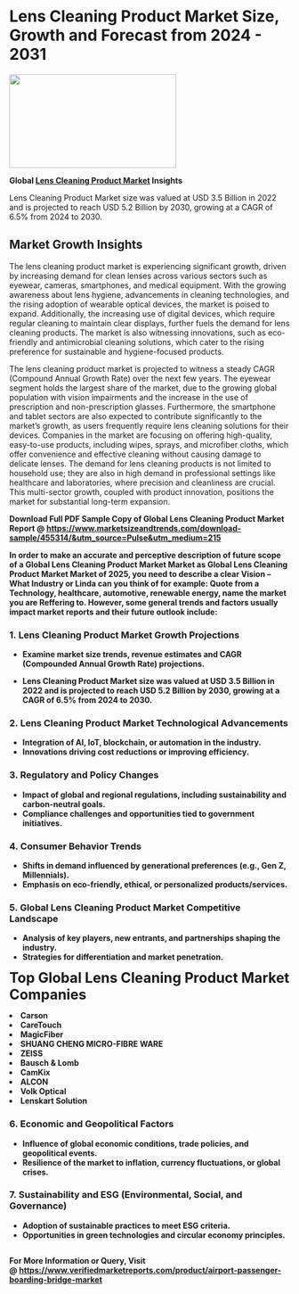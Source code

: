 <H1>Lens Cleaning Product Market Size, Growth and Forecast from 2024 - 2031</H1><img class="aligncenter size-medium wp-image-584254" src="https://thirdeyenews.in/wp-content/uploads/2024/09/Global-Market-Research-300x168.jpeg" alt="" width="300" height="168" /><p><strong>Global&nbsp;<a href="https://www.marketsizeandtrends.com/download-sample/455314/&amp;utm_source=Pulse&amp;utm_medium=215">Lens Cleaning Product Market</a> Insights</strong></p><p>Lens Cleaning Product Market size was valued at USD 3.5 Billion in 2022 and is projected to reach USD 5.2 Billion by 2030, growing at a CAGR of 6.5% from 2024 to 2030.</p><p><h2>Market Growth Insights</h2> <p>The lens cleaning product market is experiencing significant growth, driven by increasing demand for clean lenses across various sectors such as eyewear, cameras, smartphones, and medical equipment. With the growing awareness about lens hygiene, advancements in cleaning technologies, and the rising adoption of wearable optical devices, the market is poised to expand. Additionally, the increasing use of digital devices, which require regular cleaning to maintain clear displays, further fuels the demand for lens cleaning products. The market is also witnessing innovations, such as eco-friendly and antimicrobial cleaning solutions, which cater to the rising preference for sustainable and hygiene-focused products.</p> <p><strong></strong></p> <p>The lens cleaning product market is projected to witness a steady CAGR (Compound Annual Growth Rate) over the next few years. The eyewear segment holds the largest share of the market, due to the growing global population with vision impairments and the increase in the use of prescription and non-prescription glasses. Furthermore, the smartphone and tablet sectors are also expected to contribute significantly to the market’s growth, as users frequently require lens cleaning solutions for their devices. Companies in the market are focusing on offering high-quality, easy-to-use products, including wipes, sprays, and microfiber cloths, which offer convenience and effective cleaning without causing damage to delicate lenses. The demand for lens cleaning products is not limited to household use; they are also in high demand in professional settings like healthcare and laboratories, where precision and cleanliness are crucial. This multi-sector growth, coupled with product innovation, positions the market for substantial long-term expansion.</p> <p><strong></p><p><span class=""><strong>Download Full PDF Sample Copy of Global Lens Cleaning Product Market Report</strong> @ <a href="https://www.marketsizeandtrends.com/download-sample/455314/&amp;utm_source=Pulse&amp;utm_medium=215" target="_blank">https://www.marketsizeandtrends.com/download-sample/455314/&amp;utm_source=Pulse&amp;utm_medium=215</a></span></p><p>In order to make an accurate and perceptive description of future scope of a Global&nbsp;Lens Cleaning Product Market Market as Global&nbsp;Lens Cleaning Product Market Market of 2025, you need to describe a clear Vision &ndash; What Industry or Linda can you think of for example: Quote from a Technology, healthcare, automotive, renewable energy, name the market you are Reffering to. However, some general trends and factors usually impact market reports and their future outlook include:</p><h3>1.&nbsp;<strong>Lens Cleaning Product Market Growth Projections</strong></h3><ul><li>Examine market size trends, revenue estimates and CAGR (Compounded Annual Growth Rate) projections.</li><li><p>Lens Cleaning Product Market size was valued at USD 3.5 Billion in 2022 and is projected to reach USD 5.2 Billion by 2030, growing at a CAGR of 6.5% from 2024 to 2030.</p></li></ul><h3>2.&nbsp;<strong>Lens Cleaning Product Market Technological Advancements</strong></h3><ul><li>Integration of AI, IoT, blockchain, or automation in the industry.</li><li>Innovations driving cost reductions or improving efficiency.</li></ul><h3>3.&nbsp;<strong>Regulatory and Policy Changes</strong></h3><ul><li>Impact of global and regional regulations, including sustainability and carbon-neutral goals.</li><li>Compliance challenges and opportunities tied to government initiatives.</li></ul><h3>4.&nbsp;<strong>Consumer Behavior Trends</strong></h3><ul><li>Shifts in demand influenced by generational preferences (e.g., Gen Z, Millennials).</li><li>Emphasis on eco-friendly, ethical, or personalized products/services.</li></ul><h3>5.&nbsp;<strong>Global Lens Cleaning Product Market Competitive Landscape</strong></h3><ul><li>Analysis of key players, new entrants, and partnerships shaping the industry.</li><li>Strategies for differentiation and market penetration.</li></ul><p data-pm-slice="1 1 []"><span style="color: inherit; font-family: inherit; font-size: 25px;">Top Global Lens Cleaning Product Market Companies</span></p><div class="" data-test-id=""><p><li>Carson</li><li> CareTouch</li><li> MagicFiber</li><li> SHUANG CHENG MICRO-FIBRE WARE</li><li> ZEISS</li><li> Bausch & Lomb</li><li> CamKix</li><li> ALCON</li><li> Volk Optical</li><li> Lenskart Solution</li></p></div><h3>6.&nbsp;<strong>Economic and Geopolitical Factors</strong></h3><ul><li>Influence of global economic conditions, trade policies, and geopolitical events.</li><li>Resilience of the market to inflation, currency fluctuations, or global crises.</li></ul><h3>7.&nbsp;<strong>Sustainability and ESG (Environmental, Social, and Governance)</strong></h3><ul><li>Adoption of sustainable practices to meet ESG criteria.</li><li>Opportunities in green technologies and circular economy principles.</li></ul><h2><strong style="font-size: 14px;">For More Information or Query, Visit @&nbsp;</strong><a style="background-color: #ffffff; font-size: 14px;" href="https://www.marketsizeandtrends.com/report/lens-cleaning-product-market/" target="_blank">https://www.verifiedmarketreports.com/product/airport-passenger-boarding-bridge-market</a></h2>
